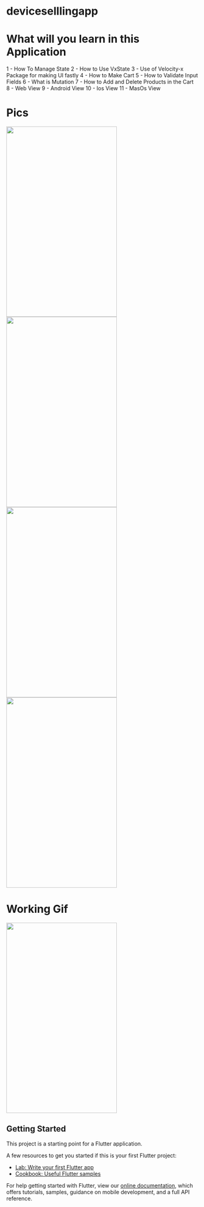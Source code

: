 # deviceselllingapp

# What will you learn in this Application

1 - How To Manage State
2 - How to Use VxState
3 - Use of Velocity-x Package for making UI fastly
4 - How to Make Cart
5 - How to Validate Input Fields
6 - What is Mutation
7 - How to Add and Delete Products in the Cart
8 - Web View
9 - Android View
10 - Ios View
11 - MasOs View

# Pics

<img src="https://user-images.githubusercontent.com/73787635/134221092-ae863618-77a4-4676-9c2c-a2d117ef44e5.jpeg" height = 500 width = 290/>
<img src="https://user-images.githubusercontent.com/73787635/134222256-ebb3397e-b206-4866-8d6a-35c39efa8996.jpeg" height = 500 width = 290/>
<img src="https://user-images.githubusercontent.com/73787635/134222523-413996fa-d9e1-4c4c-bff8-d86eb31139e4.jpeg" height = 500 width = 290/>
<img src="https://user-images.githubusercontent.com/73787635/134222786-35a2065b-892d-4872-bdde-8eec759d50f3.jpeg" height = 500 width = 290/>


# Working Gif

<img src="https://user-images.githubusercontent.com/73787635/134226977-d884099f-35fd-48b5-bc32-1dd2f649fe2e.gif" height = 500 width = 290/>


## Getting Started

This project is a starting point for a Flutter application.

A few resources to get you started if this is your first Flutter project:

- [Lab: Write your first Flutter app](https://flutter.dev/docs/get-started/codelab)
- [Cookbook: Useful Flutter samples](https://flutter.dev/docs/cookbook)

For help getting started with Flutter, view our
[online documentation](https://flutter.dev/docs), which offers tutorials,
samples, guidance on mobile development, and a full API reference.
